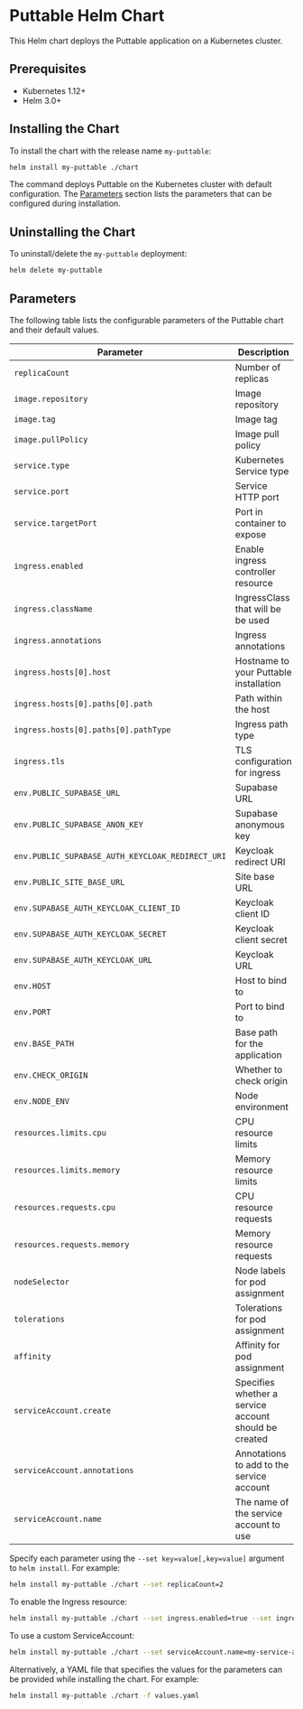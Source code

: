 # Puttable Helm Chart

This Helm chart deploys the Puttable application on a Kubernetes cluster.

## Prerequisites

- Kubernetes 1.12+
- Helm 3.0+

## Installing the Chart

To install the chart with the release name `my-puttable`:

```bash
helm install my-puttable ./chart
```

The command deploys Puttable on the Kubernetes cluster with default configuration. The [Parameters](#parameters) section lists the parameters that can be configured during installation.

## Uninstalling the Chart

To uninstall/delete the `my-puttable` deployment:

```bash
helm delete my-puttable
```

## Parameters

The following table lists the configurable parameters of the Puttable chart and their default values.

| Parameter                                  | Description                                      | Default                                                 |
|-------------------------------------------|--------------------------------------------------|--------------------------------------------------------|
| `replicaCount`                            | Number of replicas                               | `1`                                                     |
| `image.repository`                        | Image repository                                 | `puttable`                                              |
| `image.tag`                               | Image tag                                        | `latest`                                                |
| `image.pullPolicy`                        | Image pull policy                                | `IfNotPresent`                                          |
| `service.type`                            | Kubernetes Service type                          | `ClusterIP`                                             |
| `service.port`                            | Service HTTP port                                | `80`                                                    |
| `service.targetPort`                      | Port in container to expose                      | `3000`                                                  |
| `ingress.enabled`                         | Enable ingress controller resource               | `false`                                                 |
| `ingress.className`                       | IngressClass that will be be used                | `""`                                                    |
| `ingress.annotations`                     | Ingress annotations                              | `{}`                                                    |
| `ingress.hosts[0].host`                   | Hostname to your Puttable installation           | `chart-example.local`                                   |
| `ingress.hosts[0].paths[0].path`          | Path within the host                             | `/`                                                     |
| `ingress.hosts[0].paths[0].pathType`      | Ingress path type                                | `ImplementationSpecific`                                |
| `ingress.tls`                             | TLS configuration for ingress                    | `[]`                                                    |
| `env.PUBLIC_SUPABASE_URL`                 | Supabase URL                                     | `"public-supabase-url"`                                 |
| `env.PUBLIC_SUPABASE_ANON_KEY`            | Supabase anonymous key                           | `"the-anon-key"`                                        |
| `env.PUBLIC_SUPABASE_AUTH_KEYCLOAK_REDIRECT_URI` | Keycloak redirect URI                     | `"http://localhost:54321/auth/v1/callback"`             |
| `env.PUBLIC_SITE_BASE_URL`                | Site base URL                                    | `"http://localhost:3000"`                               |
| `env.SUPABASE_AUTH_KEYCLOAK_CLIENT_ID`    | Keycloak client ID                               | `"keycloak-client-id"`                                  |
| `env.SUPABASE_AUTH_KEYCLOAK_SECRET`       | Keycloak client secret                           | `"keycloak-client-secret"`                              |
| `env.SUPABASE_AUTH_KEYCLOAK_URL`          | Keycloak URL                                     | `"keycloak-url"`                                        |
| `env.HOST`                                | Host to bind to                                  | `"0.0.0.0"`                                             |
| `env.PORT`                                | Port to bind to                                  | `"3000"`                                                |
| `env.BASE_PATH`                           | Base path for the application                    | `"http://localhost:3000"`                               |
| `env.CHECK_ORIGIN`                        | Whether to check origin                          | `"true"`                                                |
| `env.NODE_ENV`                            | Node environment                                 | `"production"`                                          |
| `resources.limits.cpu`                    | CPU resource limits                              | `500m`                                                  |
| `resources.limits.memory`                 | Memory resource limits                           | `512Mi`                                                 |
| `resources.requests.cpu`                  | CPU resource requests                            | `100m`                                                  |
| `resources.requests.memory`               | Memory resource requests                         | `128Mi`                                                 |
| `nodeSelector`                            | Node labels for pod assignment                   | `{}`                                                    |
| `tolerations`                             | Tolerations for pod assignment                   | `[]`                                                    |
| `affinity`                                | Affinity for pod assignment                       | `{}`                                                    |
| `serviceAccount.create`                    | Specifies whether a service account should be created | `true`                                                 |
| `serviceAccount.annotations`               | Annotations to add to the service account           | `{}`                                                    |
| `serviceAccount.name`                      | The name of the service account to use              | `""`                                                    |

Specify each parameter using the `--set key=value[,key=value]` argument to `helm install`. For example:

```bash
helm install my-puttable ./chart --set replicaCount=2
```

To enable the Ingress resource:

```bash
helm install my-puttable ./chart --set ingress.enabled=true --set ingress.hosts[0].host=puttable.example.com
```

To use a custom ServiceAccount:

```bash
helm install my-puttable ./chart --set serviceAccount.name=my-service-account
```

Alternatively, a YAML file that specifies the values for the parameters can be provided while installing the chart. For example:

```bash
helm install my-puttable ./chart -f values.yaml
```
